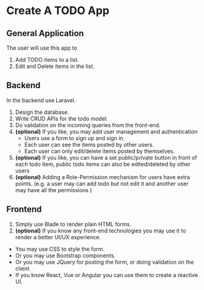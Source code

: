 # Create A TODO App
## General Application
The user will use this app to 
1. Add TODO items to a list.
2. Edit and Delete items in the list.


## Backend
In the backend use Laravel.
1. Design the database.
2. Write CRUD APIs for the todo model.
3. Do validation on the incoming queries from the front-end.
5. **(optional)** If you like, you may add user management and authentication
    - Users use a form to sign up and sign in.
    - Each user can see the items posted by other users.
    - Each user can only edit/delete items posted by themselves.
6. **(optional)** If you like, you can have a set public/private button
 in front of each todo item, public todo items can also be edited/deleted by other users
7. **(optional)** Adding a Role-Permission mechanism for users have extra points. (e.g. a user may can 
    add todo but not edit it and another user may have all the permissions )



## Frontend
1. Simply use Blade to render plain HTML forms.
2. **(optional)** If you know any front-end technologies you may use it
 to render a better UI/UX experience.
  - You may use CSS to style the form.
  - Or you may use Bootstrap components.
  - Or you may use JQuery for posting the form, or doing validation on the client.
  - If you know React, Vue or Angular you can use them to create a reactive UI.
 